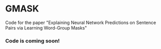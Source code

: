 # GMASK
Code for the paper "Explaining Neural Network Predictions on Sentence Pairs via Learning Word-Group Masks"

### Code is coming soon!
